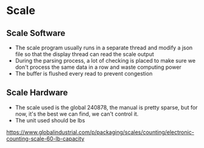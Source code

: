 # Scale

## Scale Software

- The scale program usually runs in a separate thread and modify a json file so that the display thread can read the scale output
- During the parsing process, a lot of checking is placed to make sure we don't process the same data in a row and waste computing power
- The buffer is flushed every read to prevent congestion

## Scale Hardware

- The scale used is the global 240878, the manual is pretty sparse, but for now, it's the best we can find, we can't control it.
- The unit used should be lbs 

https://www.globalindustrial.com/p/packaging/scales/counting/electronic-counting-scale-60-lb-capacity
